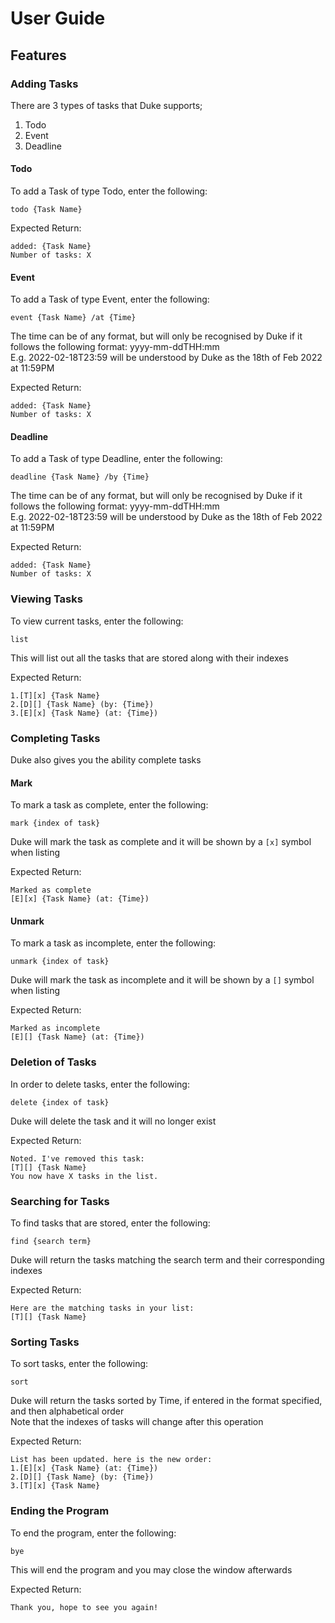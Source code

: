 # User Guide

## Features 

### Adding Tasks
There are 3 types of tasks that Duke supports;
1. Todo
2. Event
3. Deadline

#### Todo
To add a Task of type Todo, enter the following:   
```
todo {Task Name}
```
Expected Return:
```
added: {Task Name}
Number of tasks: X
```

#### Event
To add a Task of type Event, enter the following:
```
event {Task Name} /at {Time}
```
The time can be of any format, but will only 
be recognised by Duke if it follows the 
following format: yyyy-mm-ddTHH:mm   
E.g. 2022-02-18T23:59 will be understood by Duke 
as the 18th of Feb 2022 at 11:59PM

Expected Return:
```
added: {Task Name}
Number of tasks: X
```

#### Deadline
To add a Task of type Deadline, enter the following:
```
deadline {Task Name} /by {Time}
```
The time can be of any format, but will only
be recognised by Duke if it follows the
following format: yyyy-mm-ddTHH:mm   
E.g. 2022-02-18T23:59 will be understood by Duke
as the 18th of Feb 2022 at 11:59PM

Expected Return:
```
added: {Task Name}
Number of tasks: X
```

### Viewing Tasks
To view current tasks, enter the following:
```
list
```
This will list out all the tasks that are stored 
along with their indexes

Expected Return:
```
1.[T][x] {Task Name}
2.[D][] {Task Name} (by: {Time})
3.[E][x] {Task Name} (at: {Time})
```

### Completing Tasks

Duke also gives you the ability complete tasks

#### Mark

To mark a task as complete, enter the following:

```
mark {index of task}
```
Duke will mark the task as complete and it will
be shown by a `[x]` symbol when listing

Expected Return:
```
Marked as complete
[E][x] {Task Name} (at: {Time})
```

#### Unmark

To mark a task as incomplete, enter the following:

```
unmark {index of task}
```
Duke will mark the task as incomplete and it will
be shown by a `[]` symbol when listing

Expected Return:
```
Marked as incomplete
[E][] {Task Name} (at: {Time})
```

### Deletion of Tasks
In order to delete tasks, enter the following:
```
delete {index of task}
```
Duke will delete the task and it will no longer exist

Expected Return:
```
Noted. I've removed this task:
[T][] {Task Name}
You now have X tasks in the list.
```

### Searching for Tasks
To find tasks that are stored, enter the following:
```
find {search term}
```
Duke will return the tasks matching the search term 
and their corresponding indexes

Expected Return:
```
Here are the matching tasks in your list:
[T][] {Task Name}
```

### Sorting Tasks
To sort tasks, enter the following:
```
sort
```
Duke will return the tasks sorted by Time, if 
entered in the format specified, and then 
alphabetical order   
Note that the indexes of tasks will change
after this operation

Expected Return:
```
List has been updated. here is the new order:
1.[E][x] {Task Name} (at: {Time})
2.[D][] {Task Name} (by: {Time})
3.[T][x] {Task Name}
```

### Ending the Program
To end the program, enter the following:
```
bye
```
This will end the program and you may close
the window afterwards

Expected Return:
```
Thank you, hope to see you again!
```